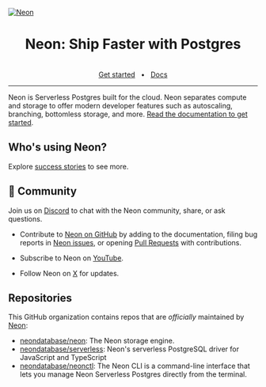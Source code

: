 [![Neon](https://github.com/user-attachments/assets/b2ede48e-c0c1-4335-91be-e7a1fa6ed6c4)](https://neon.tech/github)

<div align="center">
  <h1>Neon: Ship Faster with Postgres</h1>
  <br />
  <a href="https://neon.tech/github">Get started</a>
  <span>&nbsp;&nbsp;•&nbsp;&nbsp;</span>
  <a href="https://neon.tech/docs/introduction">Docs</a>
  <br />
  <hr />
</div>

Neon is Serverless Postgres built for the cloud. Neon separates compute and storage to offer modern developer features such as autoscaling, branching, bottomless storage, and more. [Read the documentation to get started](https://neon.tech/docs/introduction).

## Who's using Neon?

Explore [success stories](https://neon.tech/case-studies) to see more.

## 💚 Community

Join us on [Discord](https://neon.tech/discord) to chat with the Neon community, share, or ask questions.

- Contribute to [Neon on GitHub](https://github.com/neondatabase/neon) by adding to the documentation, filing bug reports in [Neon issues](https://github.com/neondatabase/neon/issues), or opening [Pull Requests](https://github.com/neondatabase/neon/pulls) with contributions.

- Subscribe to Neon on [YouTube](https://www.youtube.com/channel/UCoMzQTJSIr7-RU1QbomQI2w).

- Follow Neon on [X](https://twitter.com/neondatabase) for updates.

## Repositories

This GitHub organization contains repos that are _officially_ maintained by [Neon](https://neon.tech):

<!--
This is a list of packages we want users to contribute to and interact with.

-->

- [neondatabase/neon](https://github.com/neondatabase/neon): The Neon storage engine.
- [neondatabase/serverless](https://github.com/neondatabase/serverless): Neon's serverless PostgreSQL driver for JavaScript and TypeScript
- [neondatabase/neonctl](https://github.com/neondatabase/neonctl): The Neon CLI is a command-line interface that lets you manage Neon Serverless Postgres directly from the terminal.
